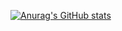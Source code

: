 [![Anurag's GitHub stats](https://github-readme-stats.vercel.app/api?username=batsoup804)](https://github.com/anuraghazra/github-readme-stats)
